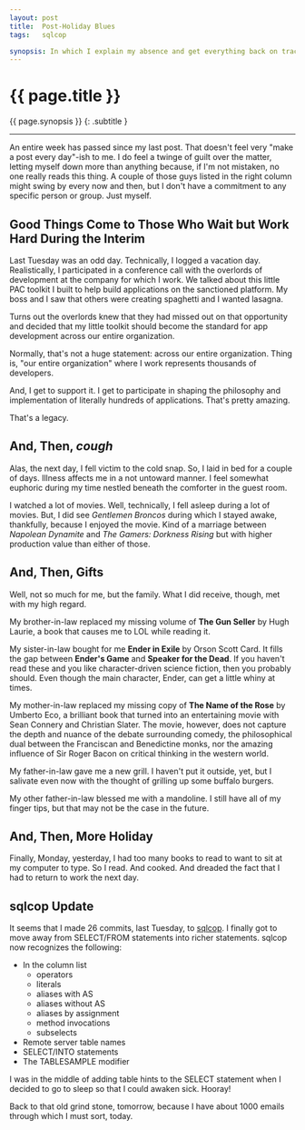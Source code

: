 ```yaml
---
layout: post
title:  Post-Holiday Blues
tags:   sqlcop

synopsis: In which I explain my absence and get everything back on track.
---
```


# {{ page.title }}

{{ page.synopsis }}
{: .subtitle }

-----

An entire week has passed since my last post. That doesn't feel very "make a
post every day"-ish to me. I do feel a twinge of guilt over the matter,
letting myself down more than anything because, if I'm not mistaken, no one
really reads this thing. A couple of those guys listed in the right column
might swing by every now and then, but I don't have a commitment to any
specific person or group. Just myself.

## Good Things Come to Those Who Wait but Work Hard During the Interim

Last Tuesday was an odd day. Technically, I logged a vacation day.
Realistically, I participated in a conference call with the overlords of
development at the company for which I work. We talked about this little PAC
toolkit I built to help build applications on the sanctioned platform. My
boss and I saw that others were creating spaghetti and I wanted lasagna.

Turns out the overlords knew that they had missed out on that opportunity and
decided that my little toolkit should become the standard for app development
across our entire organization.

Normally, that's not a huge statement: across our entire organization. Thing
is, "our entire organization" where I work represents thousands of developers.

And, I get to support it. I get to participate in shaping the philosophy and
implementation of literally hundreds of applications. That's pretty amazing.

That's a legacy.

## And, Then, *cough*

Alas, the next day, I fell victim to the cold snap. So, I laid in bed for a
couple of days. Illness affects me in a not untoward manner. I feel somewhat
euphoric during my time nestled beneath the comforter in the guest room.

I watched a lot of movies. Well, technically, I fell asleep during a lot of
movies. But, I did see *Gentlemen Broncos* during which I stayed awake,
thankfully, because I enjoyed the movie. Kind of a marriage between
*Napolean Dynamite* and *The Gamers: Dorkness Rising* but with higher
production value than either of those.

## And, Then, Gifts

Well, not so much for me, but the family. What I did receive, though, met with
my high regard.

My brother-in-law replaced my missing volume of __The Gun Seller__ by Hugh
Laurie, a book that causes me to LOL while reading it.

My sister-in-law bought for me __Ender in Exile__ by Orson Scott Card. It
fills the gap between __Ender's Game__ and __Speaker for the Dead__. If you
haven't read these and you like character-driven science fiction, then you
probably should. Even though the main character, Ender, can get a little
whiny at times.

My mother-in-law replaced my missing copy of __The Name of the Rose__ by
Umberto Eco, a brilliant book that turned into an entertaining movie with Sean
Connery and Christian Slater. The movie, however, does not capture the depth
and nuance of the debate surrounding comedy, the philosophical dual between
the Franciscan and Benedictine monks, nor the amazing influence of Sir Roger
Bacon on critical thinking in the western world.

My father-in-law gave me a new grill. I haven't put it outside, yet, but I
salivate even now with the thought of grilling up some buffalo burgers.

My other father-in-law blessed me with a mandoline. I still have all of my
finger tips, but that may not be the case in the future.

## And, Then, More Holiday

Finally, Monday, yesterday, I had too many books to read to want to sit at my
computer to type. So I read. And cooked. And dreaded the fact that I had to
return to work the next day.

## sqlcop Update

It seems that I made 26 commits, last Tuesday, to
[sqlcop](http://github.com/realistschuckle/sqlcop). I finally got to move away
from SELECT/FROM statements into richer statements. sqlcop now recognizes the
following:

* In the column list
  * operators
  * literals
  * aliases with AS
  * aliases without AS
  * aliases by assignment
  * method invocations
  * subselects
* Remote server table names
* SELECT/INTO statements
* The TABLESAMPLE modifier

I was in the middle of adding table hints to the SELECT statement when I
decided to go to sleep so that I could awaken sick. Hooray!

Back to that old grind stone, tomorrow, because I have about 1000 emails
through which I must sort, today.

